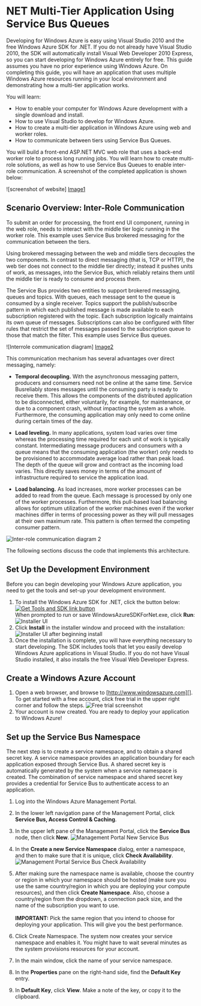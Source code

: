 <properties linkid="manage-services-hdinsight-submit-hadoop-jobs-programmatically" urlDisplayName="HDInsight Administration" pageTitle="Submit Hadoop jobs programmatically - Windows Azure" metaKeywords="hdinsight, hdinsight administration, hdinsight administration azure" metaDescription="Learn how to programmatically submit Hadoop jobs using the Windows Azure HDInsight Service." umbracoNaviHide="0" disqusComments="1" writer="jgao" editor="cgronlun" manager="paulettm" />

# NET Multi-Tier Application Using Service Bus Queues
 
Developing for Windows Azure is easy using Visual Studio 2010 and the free Windows Azure SDK for .NET. If you do not already have Visual Studio 2010, the SDK will automatically install Visual Web Developer 2010 Express, so you can start developing for Windows Azure entirely for free. This guide assumes you have no prior experience using Windows Azure. On completing this guide, you will have an application that uses multiple Windows Azure resources running in your local environment and demonstrating how a multi-tier application works.
 
You will learn:

* How to enable your computer for Windows Azure development with a single download and install.
* How to use Visual Studio to develop for Windows Azure.
* How to create a multi-tier application in Windows Azure using web and worker roles.
* How to communicate between tiers using Service Bus Queues.
 
You will build a front-end ASP.NET MVC web role that uses a back-end worker role to process long running jobs. You will learn how to create multi-role solutions, as well as how to use Service Bus Queues to enable inter-role communication. A screenshot of the completed application is shown below:

![screenshot of website] [Image1]

## Scenario Overview: Inter-Role Communication
 
To submit an order for processing, the front end UI component, running in the web role, needs to interact with the middle tier logic running in the worker role. This example uses Service Bus brokered messaging for the communication between the tiers.
 
Using brokered messaging between the web and middle tiers decouples the two components. In contrast to direct messaging (that is, TCP or HTTP), the web tier does not connect to the middle tier directly; instead it pushes units of work, as messages, into the Service Bus, which reliably retains them until the middle tier is ready to consume and process them.
 
The Service Bus provides two entities to support brokered messaging, queues and topics. With queues, each message sent to the queue is consumed by a single receiver. Topics support the publish/subscribe pattern in which each published message is made available to each subscription registered with the topic. Each subscription logically maintains its own queue of messages. Subscriptions can also be configured with filter rules that restrict the set of messages passed to the subscription queue to those that match the filter. This example uses Service Bus queues.

![Interrole communication diagram] [Image2]

This communication mechanism has several advantages over direct messaging, namely:

* **Temporal decoupling.** With the asynchronous messaging pattern, producers and consumers need not be online at the same time. Service Busreliably stores messages until the consuming party is ready to receive them. This allows the components of the distributed application to be disconnected, either voluntarily, for example, for maintenance, or due to a component crash, without impacting the system as a whole. Furthermore, the consuming application may only need to come online during certain times of the day.

* **Load leveling.** In many applications, system load varies over time whereas the processing time required for each unit of work is typically constant. Intermediating message producers and consumers with a queue means that the consuming application (the worker) only needs to be provisioned to accommodate average load rather than peak load. The depth of the queue will grow and contract as the incoming load varies. This directly saves money in terms of the amount of infrastructure required to service the application load.

* **Load balancing.** As load increases, more worker processes can be added to read from the queue. Each message is processed by only one of the worker processes. Furthermore, this pull-based load balancing allows for optimum utilization of the worker machines even if the worker machines differ in terms of processing power as they will pull messages at their own maximum rate. This pattern is often termed the competing consumer pattern.

![Inter-role communication diagram 2][Image3]

The following sections discuss the code that implements this architecture.
 
## Set Up the Development Environment
 
Before you can begin developing your Windows Azure application, you need to get the tools and set-up your development environment.

1. To install the Windows Azure SDK for .NET, click the button below:
<a href="http://go.microsoft.com/fwlink/?LinkID=234939&clcid=0x409">![Get Tools and SDK link button][Image4]</a><br />
When prompted to run or save WindowsAzureSDKForNet.exe, click **Run**:
![Installer UI][Image5]
2. Click **Install** in the installer window and proceed with the installation:
![Installer UI after beginning install][Image6]
3. Once the installation is complete, you will have everything necessary to start developing. The SDK includes tools that let you easily develop Windows Azure applications in Visual Studio. If you do not have Visual Studio installed, it also installs the free Visual Web Developer Express.

## Create a Windows Azure Account

1. Open a web browser, and browse to [http://www.windowsazure.com][].
To get started with a free account, click free trial in the upper right corner and follow the steps.
![Free trial screenshot][Image7]
2. Your account is now created. You are ready to deploy your application to Windows Azure!
 
## Set up the Service Bus Namespace
 
The next step is to create a service namespace, and to obtain a shared secret key. A service namespace provides an application boundary for each application exposed through Service Bus. A shared secret key is automatically generated by the system when a service namespace is created. The combination of service namespace and shared secret key provides a credential for Service Bus to authenticate access to an application.

1. Log into the Windows Azure Management Portal.
2. In the lower left navigation pane of the Management Portal, click **Service Bus, Access Control & Caching**.
3. In the upper left pane of the Management Portal, click the **Service Bus** node, then click **New**.
![Management Portal New Service Bus][Image8]
4. In the **Create a new Service Namespace** dialog, enter a namespace, and then to make sure that it is unique, click **Check Availability**. 
![Management Portal Service Bus Check Availability][Image9]
5. After making sure the namespace name is available, choose the country or region in which your namespace should be hosted (make sure you use the same country/region in which you are deploying your compute resources), and then click **Create Namespace**. Also, choose a country/region from the dropdown, a connection pack size, and the name of the subscription you want to use.<br /><br />
**IMPORTANT:** Pick the same region that you intend to choose for deploying your application. This will give you the best performance.

6. Click Create Namespace. The system now creates your service namespace and enables it. You might have to wait several minutes as the system provisions resources for your account.
7. In the main window, click the name of your service namespace.
8. In the **Properties** pane on the right-hand side, find the **Default Key** entry.
9. In **Default Key**, click **View**. Make a note of the key, or copy it to the clipboard.


[http://www.windowsazure.com]: http://www.windowsazure.com


[Image1]: media/net/dev-net-getting-started-multi-tier-01.png
[Image2]: media/net/dev-net-getting-started-multi-tier-100.png
[Image3]: media/net/dev-net-getting-started-multi-tier-101.png
[Image4]: media/net/installbutton.png
[Image5]: media/net/dev-net-getting-started-3.png
[Image6]: media/net/dev-net-getting-started-4.png
[Image7]: media/net/dev-net-getting-started-12.png
[Image8]: media/net/dev-net-how-to-sb-queues-03.png
[Image9]: media/net/dev-net-how-to-sb-queues-04.png
